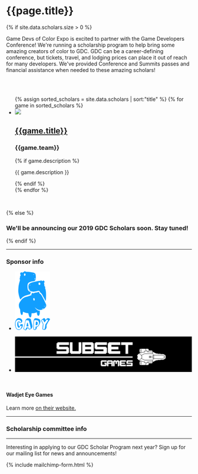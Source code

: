 # {{page.title}}

{% if site.data.scholars.size > 0 %}

Game Devs of Color Expo is excited to partner with the Game Developers Conference! We're running a scholarship program to help bring some amazing creators of color to GDC. GDC can be a career-defining conference, but tickets, travel, and lodging prices can place it out of reach for many developers. We've provided Conference and Summits passes and financial assistance when needed to these amazing scholars!

<br/>
<br/>

  <ul class="list-unstyled">
    {% assign sorted_scholars = site.data.scholars | sort:"title" %}
    {% for game in sorted_scholars %}
    <li class="list-data col-container">
      <div class="col-3">
        <a href="{{game.link}}" target="_blank">
          <img src="/assets/images/scholars/2019/{{game.image}}" class="list-data-photo">
        </a>
      </div>
      <div class="col-3-2">
        <a href="{{game.link}}" target="_blank">
          <h2 class="list-data-title">{{game.title}}</h2>
        </a>
        <h3 class="list-data-title">{{game.team}}</h3>
        {% if game.description %}
        <p class="list-data-description text-smaller">{{ game.description }}</p>
        {% endif %}
      </div>
    </li>
    {% endfor %}
  </ul>
  <br>

{% else %}

### We'll be announcing our 2019 GDC Scholars soon. Stay tuned!

{% endif %}

----

### Sponsor info

<ul class="col-container sponsors-container">
<li class="col-3">
<p>
<a href="http://www.capybaragames.com" target="_blank">
<img src="/assets/images/scholars/2019/CapybaraGames_logo.png">
</a>
</p>
</li>
<li class="col-3">
<p>
<a href="https://subsetgames.com/" target="_blank">
<img src="/assets/images/scholars/2019/SubsetGames_logo.png">
</a>
</p>
</li>
</ul>

<br/>

<h4>Wadjet Eye Games</h4>
<p>
Learn more <a href="http://www.wadjeteyegames.com/" target="_blank">on their website.</a>
</p>

----

### Scholarship committee info

----

Interesting in applying to our GDC Scholar Program next year? Sign up for our mailing list for news and announcements!

{% include mailchimp-form.html %}